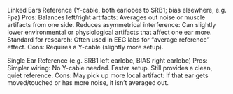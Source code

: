 Linked Ears Reference (Y-cable, both earlobes to SRB1; bias elsewhere, e.g. Fpz)
Pros:
    Balances left/right artifacts: Averages out noise or muscle artifacts from one side.
    Reduces asymmetrical interference: Can slightly lower environmental or physiological artifacts that affect one ear more.
    Standard for research: Often used in EEG labs for “average reference” effect.
Cons:
    Requires a Y-cable (slightly more setup).

Single Ear Reference (e.g. SRB1 left earlobe, BIAS right earlobe)
Pros:
    Simpler wiring: No Y-cable needed.
    Faster setup.
    Still provides a clean, quiet reference.
Cons:
    May pick up more local artifact: If that ear gets moved/touched or has more noise, it isn’t averaged out.


